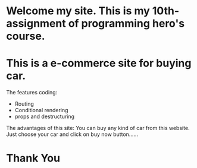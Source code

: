 # Welcome my site. This is my 10th-assignment of programming hero's course.

# This is a e-commerce site for buying car.

The features coding:

* Routing
* Conditional rendering
* props and destructuring

The advantages of this site: You can buy any kind of car from this website. Just choose your car and click on buy now button......

# Thank You